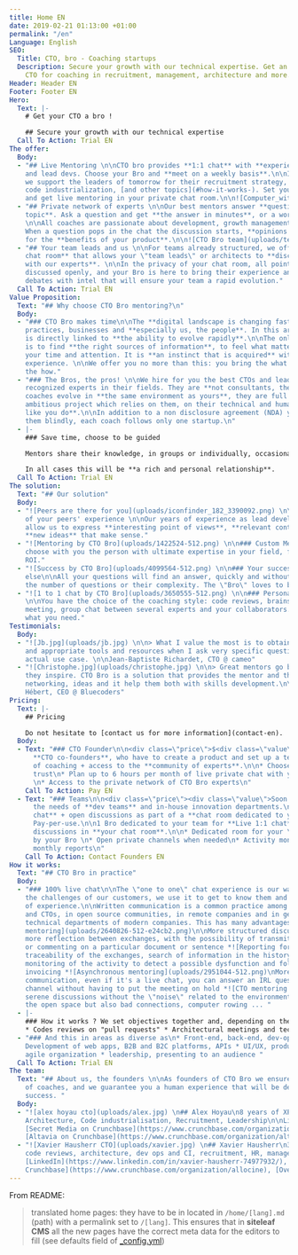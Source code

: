 ```yaml
---
title: Home EN
date: 2019-02-21 01:13:00 +01:00
permalink: "/en"
Language: English
SEO:
  Title: CTO, bro - Coaching startups
  Description: Secure your growth with our technical expertise. Get an experienced
    CTO for coaching in recruitment, management, architecture and more.
Header: Header EN
Footer: Footer EN
Hero:
  Text: |-
    # Get your CTO a bro !

    ## Secure your growth with our technical expertise
  Call To Action: Trial EN
The offer:
  Body:
  - "## Live Mentoring \n\nCTO bro provides **1:1 chat** with **experienced CTOs**
    and lead devs. Choose your Bro and **meet on a weekly basis**.\n\nIn full confidentiality
    we support the leaders of tomorrow for their recruitment strategy, management,
    code industrialization, [and other topics](#how-it-works-). Set your goals together
    and get live mentoring in your private chat room.\n\n![Computer_with_tea.png](uploads/computer_with_tea.png)"
  - "## Private network of experts \n\nOur best mentors answer **questions on any
    topic**. Ask a question and get **the answer in minutes**, or a work day at most.
    \n\nAll coaches are passionate about development, growth management, leadership...
    When a question pops in the chat the discussion starts, **opinions are challenged**
    for the **benefits of your product**.\n\n![CTO Bro team](uploads/team2.png)"
  - "## Your team leads and us \n\nFor teams already structured, we offer a **dedicated
    chat room** that allows your \"team leads\" or architects to **discuss freely
    with our experts**. \n\nIn the privacy of your chat room, all points of view are
    discussed openly, and your Bro is here to bring their experience and feed the
    debates with intel that will ensure your team a rapid evolution."
  Call To Action: Trial EN
Value Proposition:
  Text: "## Why choose CTO Bro mentoring?\n"
  Body:
  - "### CTO Bro makes time\n\nThe **digital landscape is changing fast** - technology,
    practices, businesses and **especially us, the people**. In this area, success
    is directly linked to **the ability to evolve rapidly**.\n\nThe only way to succeed
    is to find **the right sources of information**, to feel what matters and deserves
    your time and attention. It is **an instinct that is acquired** with work and
    experience. \n\nWe offer you no more than this: you bring the what and we challenge
    the how."
  - "### The Bros, the pros! \n\nWe hire for you the best CTOs and lead devs who are
    recognized experts in their fields. They are **not consultants, they are mentors**.\n\nOur
    coaches evolve in **the same environment as yours**, they are full time on their
    ambitious project which relies on them, on their technical and human skills. **Just
    like you do**.\n\nIn addition to a non disclosure agreement (NDA) you can trust
    them blindly, each coach follows only one startup.\n"
  - |-
    ### Save time, choose to be guided

    Mentors share their knowledge, in groups or individually, occasionally or daily. **No matter the method, we want your success**.

    In all cases this will be **a rich and personal relationship**.
  Call To Action: Trial EN
The solution:
  Text: "## Our solution"
  Body:
  - "![Peers are there for you](uploads/iconfinder_182_3390092.png) \n\n### Take advantage
    of your peers' experience \n\nOur years of experience as lead developers and CTOs
    allow us to express **interesting point of views**, **relevant contacts** and
    **new ideas** that make sense."
  - "![Mentoring by CTO Bro](uploads/1422524-512.png) \n\n### Custom Mentoring \n\nWe
    choose with you the person with ultimate expertise in your field, for an immediate
    ROI."
  - "![Success by CTO Bro](uploads/4099564-512.png) \n\n### Your success, nothing
    else\n\nAll your questions will find an answer, quickly and without limits in
    the number of questions or their complexity. The \"Bro\" loves to be challenged!"
  - "![1 to 1 chat by CTO Bro](uploads/3650555-512.png) \n\n### Personalize your experience
    \n\nYou have the choice of the coaching style: code reviews, brainstorming, daily
    meeting, group chat between several experts and your collaborators. Take only
    what you need."
Testimonials:
  Body:
  - "![Jb.jpg](uploads/jb.jpg) \n\n> What I value the most is to obtain concrete recommendations
    and appropriate tools and resources when I ask very specific questions about my
    actual use case. \n\nJean-Baptiste Richardet, CTO @ cameo"
  - "![Christophe.jpg](uploads/christophe.jpg) \n\n> Great mentors go beyond questions,
    they inspire. CTO Bro is a solution that provides the mentor and the mentee with
    networking, ideas and it help them both with skills development.\n\nChristophe
    Hébert, CEO @ Bluecoders"
Pricing:
  Text: |-
    ## Pricing

    Do not hesitate to [contact us for more information](contact-en).
  Body:
  - Text: "### CTO Founder\n\n<div class=\"price\">$<div class=\"value\">2,690</div>USD/month</div>\n\nFor
      **CTO co-founders**, who have to create a product and set up a team.\n\n**1h/week**
      of coaching + access to the **community of experts**.\n\n* Choose a coach you
      trust\n* Plan up to 6 hours per month of live private chat with your \"bro\"
      \n* Access to the private network of CTO Bro experts\n"
    Call To Action: Pay EN
  - Text: "### Teams\n\n<div class=\"price\"><div class=\"value\">Soon Available</div></div>\n\nFits
      the needs of **dev teams** and in-house innovation departments.\n\n**Live 1:1
      chat** + open discussions as part of a **chat room dedicated to your team**.
      Pay-per-use.\n\n1 Bro dedicated to your team for **Live 1:1 chat** and group
      discussions in **your chat room**.\n\n* Dedicated room for your \"leads\" managed
      by your Bro \n* Open private channels when needed\n* Activity monitoring and
      monthly reports\n"
    Call To Action: Contact Founders EN
How it works:
  Text: "## CTO Bro in practice"
  Body:
  - "### 100% live chat\n\nThe \"one to one\" chat experience is our way to address
    the challenges of our customers, we use it to get to know them and share years
    of experience.\n\nWritten communication is a common practice among today's devs
    and CTOs, in open source communities, in remote companies and in general in the
    technical departments of modern companies. This has many advantages:\n\n*![Structured
    mentoring](uploads/2640826-512-e24cb2.png)\n\nMore structured discussions with
    more reflection between exchanges, with the possibility of transmitting links
    or commenting on a particular document or sentence *![Reporting for coaching sessions](uploads/2438288-512.png)\nA
    traceability of the exchanges, search of information in the history, possible
    monitoring of the activity to detect a possible dysfunction and follow-up of the
    invoicing *![Asynchronous mentoring](uploads/2951044-512.png)\nMore asynchronous
    communication, even if it's a live chat, you can answer an IRL question or another
    channel without having to put the meeting on hold *![CTO mentoring coaching](uploads/2068825-512.png)\n\nMore
    serene discussions without the \"noise\" related to the environment - noise in
    the open space but also bad connections, computer rowing ... "
  - |-
    ### How it works ? We set objectives together and, depending on the needs, here's what we do concretely:
    * Codes reviews on "pull requests" * Architectural meetings and technical choices * Regular points on the recruitment strategy * Innovation consulting, prototyping, MVP, road map
  - "### And this in areas as diverse as\n* Front-end, back-end, dev-ops, databases\n*
    Development of web apps, B2B and B2C platforms, APIs * UI/UX, product management,
    agile organization * leadership, presenting to an audience "
  Call To Action: Trial EN
The team:
  Text: "## About us, the founders \n\nAs founders of CTO Bro we ensure the recruitment
    of coaches, and we guarantee you a human experience that will be decisive in your
    success. "
  Body:
  - "![alex hoyau cto](uploads/alex.jpg) \n## Alex Hoyau\n8 years of XP as a CTO\n\nSkills:
    Architecture, Code industrialisation, Recruitment, Leadership\n\nLinks: [LinkedIn](https://www.linkedin.com/in/webappdev/),
    [Secret Media on Crunchbase](https://www.crunchbase.com/organization/secret-media-inc),
    [Altavia on Crunchbase](https://www.crunchbase.com/organization/altavia)"
  - "![Xavier Hausherr CTO](uploads/xavier.jpg) \n## Xavier Hausherr\n3 x CTO\n\nSkills:
    code reviews, architecture, dev ops and CI, recruitment, HR, management.\n\nLinks:
    [LinkedIn](https://www.linkedin.com/in/xavier-hausherr-74977932/), [AlloCiné on
    Crunchbase](https://www.crunchbase.com/organization/allocine), [Overblog on Crunchbase](https://www.crunchbase.com/organization/overblog)\n"
---
```


From README:

> translated home pages: they have to be in located in `/home/[lang].md` (path) with a permalink set to `/[lang]`. This ensures that in **siteleaf CMS** all the new pages have the correct meta data for the editors to fill (see defaults field of [_config.yml](./_config.yml))
